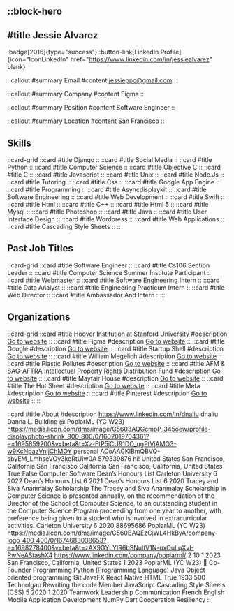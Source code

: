 ::block-hero
---
#title
Jessie Alvarez
---

:badge[2016]{type="success"}
:button-link[LinkedIn Profile]{icon="IconLinkedIn" href="https://www.linkedin.com/in/jessiealvarez" blank}

::callout
#summary
Email
#content
jessieppc@gmail.com
::

::callout
#summary
Company
#content
Figma
::

::callout
#summary
Position
#content
Software Engineer
::

::callout
#summary
Location
#content
San Francisco
::

## Skills
::card-grid
::card
#title
Django
::
::card
#title
Social Media
::
::card
#title
Python
::
::card
#title
Computer Science
::
::card
#title
Objective C
::
::card
#title
C
::
::card
#title
Javascript
::
::card
#title
Unix
::
::card
#title
Node.Js
::
::card
#title
Tutoring
::
::card
#title
Css
::
::card
#title
Google App Engine
::
::card
#title
Programming
::
::card
#title
Asyncdisplaykit
::
::card
#title
Software Engineering
::
::card
#title
Web Development
::
::card
#title
Swift
::
::card
#title
Html
::
::card
#title
C++
::
::card
#title
Html 5
::
::card
#title
Mysql
::
::card
#title
Photoshop
::
::card
#title
Java
::
::card
#title
User Interface Design
::
::card
#title
Wordpress
::
::card
#title
Web Applications
::
::card
#title
Cascading Style Sheets
::
::

## Past Job Titles
::card-grid
::card
#title
Software Engineer
::
::card
#title
Cs106 Section Leader
::
::card
#title
Computer Science Summer Institute Participant
::
::card
#title
Webmaster
::
::card
#title
Software Engineering Intern
::
::card
#title
Data Analyst
::
::card
#title
Engineering Practicum Intern
::
::card
#title
Web Director
::
::card
#title
Ambassador And Intern
::
::

## Organizations
::card-grid
::card
#title
Hoover Institution at Stanford University
#description
[Go to website](hoover.org)
::
::card
#title
Figma
#description
[Go to website](figma.com)
::
::card
#title
Google
#description
[Go to website](google.com)
::
::card
#title
Startup Shell
#description
[Go to website](startupshell.org)
::
::card
#title
William Megelich
#description
[Go to website](pinterest.dk)
::
::card
#title
Plastic Pollutes
#description
[Go to website](plasticpollutioncoalition.org)
::
::card
#title
AFM & SAG-AFTRA Intellectual Property Rights Distribution Fund
#description
[Go to website](afmsagaftrafund.org)
::
::card
#title
Mayfair House
#description
[Go to website](mayfairhouse.com)
::
::card
#title
The Hot Sheet
#description
[Go to website](hotsheetpub.com)
::
::card
#title
Meta
#description
[Go to website](meta.com)
::
::card
#title
Pinterest
#description
[Go to website](pinterest.com.au)
::
::

::card
#title
About
#description
https://www.linkedin.com/in/dnaliu dnaliu Danna L. Building @ PoplarML (YC W23) https://media.licdn.com/dms/image/C5603AQGcmpP_345oew/profile-displayphoto-shrink_800_800/0/1602019704361?e=1695859200&v=beta&t=Xz-FtP5jCU91DO_ugPtVjAMO3-w9KcNpazVnljChMOY personal ACoAACKIBmQBVQ-sbyEM_LmhseVOy3keRtUiw0A 579339876 hi! United States San Francisco, California San Francisco California San Francisco, California, United States True False Computer Software Dean’s Honours List Carleton University 6 2022 Dean’s Honours List 6 2021 Dean’s Honours List 6 2020 Tracey and Siva Ananmalay Scholarship The Tracey and Siva Ananmalay Scholarship in Computer Science is presented annually, on the recommendation of the Director of the School of Computer Science, to an outstanding student in the Computer Science Program proceeding from one year to another, with preference being given to a student who is involved in extracurricular activities. Carleton University 6 2020 88695686 PoplarML (YC W23) https://media.licdn.com/dms/image/C560BAQEzCjWL4HkByA/company-logo_400_400/0/1674683038653?e=1698278400&v=beta&t=zAX9GYLYIR6bSNultV1N-uxOuLqXvI-PwNeAStashX4 https://www.linkedin.com/company/poplarml/ 2 10 1 2023 San Francisco, California, United States 1 2023 PoplarML (YC W23) 🌳 Co-Founder Programming Python (Programming Language) Java Object oriented programming Git JavaFX React Native HTML True 1933 500 Technolgap Rewriting the code Member JavaScript Cascading Style Sheets (CSS) 5 2020 1 2020 Teamwork Leadership Communication French English Mobile Application Development NumPy Dart Cooperation Resiliency
::
